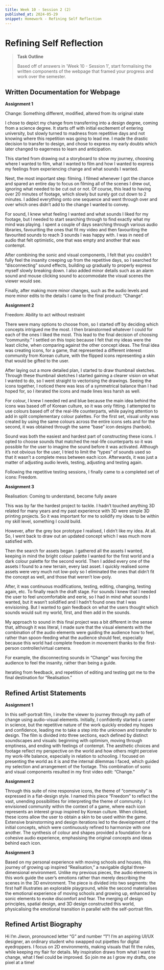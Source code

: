 ```yaml
---
title: Week 10 - Session 2 (2)
published_at: 2024-05-29
snippet: Homework - Refining Self Reflection
---
```

# Refining Self Reflection 
>**Task Outline**
>
> Based off of answers in 'Week 10 - Session 1', start formalising the written components of the webpage that framed your progress and work over the semester. 

## Written Documentation for Webpage
**Assignment 1**

Change: Something different, modified, altered from its original state

I chose to depict my change from transferring into a design degree, coming from a science degree. It starts off with initial excitement of entering university, but slowly turned to madness from repetitive days and not knowing where this repetition was going to lead me. I made the drastic decision to transfer to design, and chose to express my early doubts which later changed to eagerness to learn and anticipation.

This started from drawing out a storyboard to show my journey, choosing where I wanted to film, what I wanted to film and how I wanted to express my feelings from experiencing change and what sounds I wanted. 

Next, the most important step: filming. I filmed whenever I got the chance and spared an entire day to focus on filming all of the scenes I drew out, ignoring what needed to be cut out or not. Of course, this lead to having over 20 minutes of footage, which slowly but surely got cut down to 2 minutes. I added everything onto one sequence and went through over and over which ones didn’t add to the change I wanted to convey.

For sound, I knew what feeling I wanted and what sounds I liked for my footage, but I needed to start searching through to find exactly what my mind was playing. I spent a couple of days searching through various audio libraries, favouriting the ones that fit my video and then favouriting the favourited sounds to reach 3 sounds I was happy with. I was in need of audio that felt optimistic, one that was empty and another that was contempt. 

After combining the sonic and visual components, I felt that you couldn’t fully feel the insanity creeping up from the repetitive days, so I searched for “disconnecting” sound effects, building up gradually to properly express myself slowly breaking down. I also added minor details such as an alarm sound and mouse clicking sound to accommodate the visual scenes the viewer would see.

Finally, after making more minor changes, such as the audio levels and more minor edits to the details I came to the final product: “Change”. 

**Assignment 2**

Freedom: Ability to act without restraint

There were many options to choose from, so I started off by deciding which concepts intrigued me the most. I then brainstormed whatever I could for each of the ones I liked the most. This lead to the final decision of choosing “community.” I settled on this topic because I felt that my ideas were the least cliche, when comparing against the other concept ideas. The final idea was creating icons, for a game, that represented a different interest community from Korean culture, with the flipped icons representing a skin that would be gifted to the user.

After laying out a more detailed plan, I started to draw thumbnail sketches. Through these thumbnail sketches I started gaining a clearer vision on what I wanted to do, so I went straight to vectorising the drawings. Seeing the icons together, I noticed there was less of a symmetrical balance than I had hoped for, so I iterated the icons and made lines less harsh as well.

For colour, I knew I needed red and blue because the main idea behind the icons was based off of Korean culture, so it was only fitting. I attempted to use colours based off of the real-life counterparts, while paying attention to add in split complementary colour palettes. For the first set, visual unity was created by using the same colours across the entire icons sets and for the second, it was obtained through the same “base” icon designs (hanbok).

Sound was both the easiest and hardest part of constructing these icons. I opted to choose sounds that matched the real-life counterparts so it was possible for the user to imagine the sound before it was activated. Although it’s not obvious for the user, I tried to limit the “types” of sounds used so that it wasn’t a complete mess between each icon. Afterwards, it was just a matter of adjusting audio levels, testing, adjusting and testing again.

Following the repetitive testing sessions, I finally came to a completed set of icons: Freedom.

**Assignment 3**

Realisation: Coming to understand, become fully aware

This was by far the hardest project to tackle. I hadn’t touched anything 3D related for many years and my past experience with 3D were simple 3D printing projects. So it was important for me to solidify my ideas to be within my skill level, something I could build.

However, after the grey box prototype I realised, I didn’t like my idea. At all. So, I went back to draw out an updated concept which I was much more satisfied with. 

Then the search for assets began. I gathered all the assets I wanted, keeping in mind the bright colour palette I wanted for the first world and a dark colour palette for the second world. Then I added every one of the assets I found to a new terrain, every last asset. I quickly realised some assets were very much not low-poly so I eliminated the ones that didn’t fit the concept as well, and those that weren’t low-poly.

After, it was continuous modifications, testing, editing, changing, testing again, etc. To finally reach the draft stage. For sounds I knew that I needed the user to feel uncomfortable and eerie, so I had in mind what sounds I wanted, but it wasn’t solidified and I hadn’t found ones that I was envisioning. But I wanted to gain feedback on what the users thought which sounds would suit my world, first, and then add in the sounds.

My approach to sound in this final project was a bit different in the sense that, although it was literal, I made sure that the visual elements with the combination of the audio elements were guiding the audience how to feel, rather than spoon-feeding what the audience should feel, especially because this world had complete freedom in movement thanks to the first-person controller/virtual camera. 

For example, the disconnecting sounds in “Change” was forcing the audience to feel the insanity, rather than being a guide.

Iterating from feedback, and repetition of editing and testing got me to the final destination for “Realisation.”

## Refined Artist Statements
**Assignment 1**

In this self-portrait film, I invite the viewer to journey through my path of change using audio-visual elements. Initially, I confidently started a career in science, but the repetitive nature of the work quickly eroded my hopes and confidence, leading me to take a step into the unknown and transfer to design. The film is divided into three sections, each defined by distinct soundscapes and visuals: beginning with optimism, moving through emptiness, and ending with feelings of contempt. The aesthetic choices and footage reflect my perspective on the world and how others might perceive my work-life balance, especially in relation to schooling. I focused on presenting the world as it is and the internal dilemmas I faced, which guided my selection and arrangement of the footage. This combination of sonic and visual components resulted in my first video edit: “Change.”

**Assignment 2**

Through this suite of nine responsive icons, the theme of “community” is expressed in a flat-design style. I named this piece “Freedom” to reflect the vast, unending possibilities for interpreting the theme of community. I envisioned community within the context of a game, where each icon represents an interest group inspired by Korean culture. When clicked, these icons allow the user to obtain a skin to be used within the game. Extensive brainstorming and design iterations led to the development of the initial concepts, which were continuously refined to harmonize with one another. The synthesis of colour and shapes provided a foundation for a cohesive audio experience, emphasising the original concepts and ideas behind each icon.

**Assignment 3**

Based on my personal experience with moving schools and houses, this journey of growing up inspired “Realisation,” a navigable digital three-dimensional environment. Unlike my previous pieces, the audio elements in this work guide the user’s emotions rather than merely describing the scenes in the 3D environment. The piece is divided into two segments: the first half illustrates an explorable playground, while the second materialises the emotional experience of moving schools and growing up, enhanced by sonic elements to evoke discomfort and fear. The merging of design principles, spatial design, and 3D design constructed this world, physicalising the emotional transition in parallel with the self-portrait film.

## Refined Artist Biography
Hi I’m Jiwon, pronounced letter “G” and number “1”! I’m an aspiring UI/UX designer, an ordinary student who swapped out pipettes for digital eyedroppers. I focus on 2D environments, making visuals that fit the rules, while keeping my flair for details. My inspiration draws from what I want to change, what I feel could be improved. So join me as I grow my drafts, one pixel at a time!

